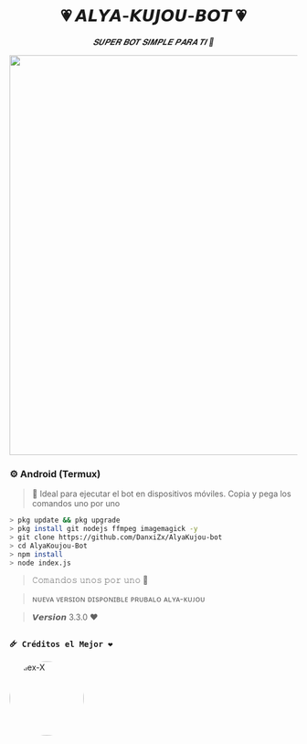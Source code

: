 ﻿<h1 align="center">💗 𝘼𝙇𝙔𝘼-𝙆𝙐𝙅𝙊𝙐-𝘽𝙊𝙏 💗</h1>  
<p align="center"><i>𝑺𝑼𝑷𝑬𝑹 𝑩𝑶𝑻 𝑺𝑰𝑴𝑷𝑳𝑬 𝑷𝑨𝑹𝑨 𝑻𝑰 🩷</i></p>

<p align="center">
  <img src="https://files.catbox.moe/ns3ood.jpg" width="700"/>
</p>


### ⚙️ Android (Termux)

> 📲 Ideal para ejecutar el bot en dispositivos móviles. Copia y pega los comandos uno por uno

```bash
> pkg update && pkg upgrade
> pkg install git nodejs ffmpeg imagemagick -y
> git clone https://github.com/DanxiZx/AlyaKujou-bot
> cd AlyaKoujou-Bot 
> npm install
> node index.js
```
> 𝙲𝚘𝚖𝚊𝚗𝚍𝚘𝚜 𝚞𝚗𝚘𝚜 𝚙𝚘𝚛 𝚞𝚗𝚘 🌷


> ɴᴜᴇᴠᴀ ᴠᴇʀsɪᴏɴ ᴅɪsᴘᴏɴɪʙʟᴇ ᴘʀᴜʙᴀʟᴏ ᴀʟʏᴀ-ᴋᴜᴊᴏᴜ

> 𝙑𝙚𝙧𝙨𝙞𝙤𝙣 3.3.0 ❤️


### **`🜸 Créditos el Mejor ❤️`**
<a href="https://github.com/Elpapiema" style="display:inline-block; text-decoration: none;">
    <img src="https://github.com/Elpapiema.png" width="130" height="130" alt="Alex-X" style="border-radius: 50%;"/>
</a>
